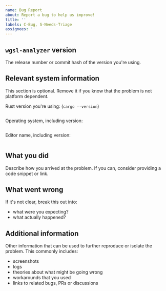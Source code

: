 ```yaml
---
name: Bug Report
about: Report a bug to help us improve!
title: ''
labels: C-Bug, S-Needs-Triage
assignees: ''
---
```


## `wgsl-analyzer` version

The release number or commit hash of the version you're using.

## Relevant system information

This section is optional. Remove it if you know that the problem is not platform dependent.

Rust version you're using: (`cargo --version`)

```text

```

Operating system, including version:

```text

```

Editor name, including version:

```text

```

## What you did

Describe how you arrived at the problem. If you can, consider providing a code snippet or link.

## What went wrong

If it's not clear, break this out into:

- what were you expecting?
- what actually happened?

## Additional information

Other information that can be used to further reproduce or isolate the problem.
This commonly includes:

- screenshots
- logs
- theories about what might be going wrong
- workarounds that you used
- links to related bugs, PRs or discussions

